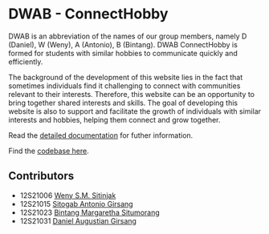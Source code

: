 # DWAB - ConnectHobby 

DWAB is an abbreviation of the names of our group members, namely D (Daniel), W (Weny), A (Antonio), B (Bintang). DWAB ConnectHobby is formed for students with similar hobbies to communicate quickly and efficiently.

The background of the development of this website lies in the fact that sometimes individuals find it challenging to connect with communities relevant to their interests. Therefore, this website can be an opportunity to bring together shared interests and skills. The goal of developing this website is also to support and facilitate the growth of individuals with similar interests and hobbies, helping them connect and grow together.

Read the [detailed documentation](/docs/README.md) for futher information.

Find the [codebase here](/webapp).

## Contributors

+ 12S21006 [Weny S.M. Sitinjak](https://github.com/wenysiholmaritositinjak)
+ 12S21015 [Sitogab Antonio Girsang](https://github.com/SitogabAntonio)
+ 12S21023 [Bintang Margaretha Situmorang](https://github.com/bintangmargarethasitumorang)
+ 12S21031 [Daniel Augustian Girsang](https://github.com/danielaugust67)